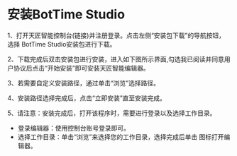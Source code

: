 # 安装BotTime Studio
1、打开天匠智能控制台(链接)并注册登录。点击左侧“安装包下载”的导航按钮，选择 BotTime Studio安装包进行下载。 
 
2、下载完成后双击安装包进行安装，进入如下图所示界面,勾选我已阅读并同意用户协议后点击“开始安装”即可安装天匠智能编辑器。 
 
3、若需要自定义安装路径，通过单击“浏览”选择路径。 
  
4、安装路径选择完成后，点击“立即安装”直至安装完成。 
 
5、请注意：安装完成后，打开该程序时，需要进行登录以及选择工作目录。 
   * 登录编辑器：使用控制台账号登录即可。 
   * 选择工作目录：单击“浏览”来选择您的工作目录，选择完成后单击 图标打开编辑器。 
  
